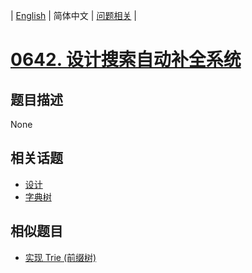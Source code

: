 
| [English](README_EN.md) | 简体中文 | [问题相关](QUESTION.md) |
# [0642. 设计搜索自动补全系统](https://leetcode-cn.com/problems/design-search-autocomplete-system/)
## 题目描述
None
## 相关话题
- [设计](https://leetcode-cn.com/tag/design)
- [字典树](https://leetcode-cn.com/tag/trie)
## 相似题目
- [实现 Trie (前缀树)](../0208/README.md)
